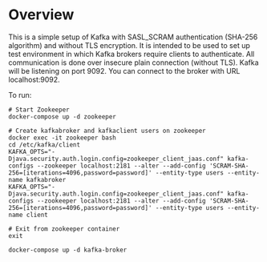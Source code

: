 # Overview

This is a simple setup of Kafka with SASL_SCRAM authentication (SHA-256 algorithm) and without TLS encryption. 
It is intended to be used to set up test environment in which Kafka brokers require clients to authenticate.
All communication is done over insecure plain connection (without TLS).
Kafka will be listening on port 9092. You can connect to the broker with URL localhost:9092.

To run:
```shell
# Start Zookeeper
docker-compose up -d zookeeper

# Create kafkabroker and kafkaclient users on zookeeper
docker exec -it zookeeper bash
cd /etc/kafka/client
KAFKA_OPTS="-Djava.security.auth.login.config=zookeeper_client_jaas.conf" kafka-configs --zookeeper localhost:2181 --alter --add-config 'SCRAM-SHA-256=[iterations=4096,password=password]' --entity-type users --entity-name kafkabroker
KAFKA_OPTS="-Djava.security.auth.login.config=zookeeper_client_jaas.conf" kafka-configs --zookeeper localhost:2181 --alter --add-config 'SCRAM-SHA-256=[iterations=4096,password=password]' --entity-type users --entity-name client

# Exit from zookeeper container
exit

docker-compose up -d kafka-broker
```